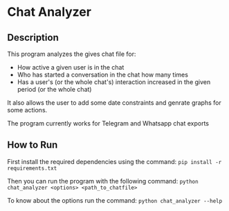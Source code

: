 # Chat Analyzer

## Description

This program analyzes the gives chat file for:
- How active a given user is in the chat
- Who has started a conversation in the chat how many times
- Has a user's (or the whole chat's) interaction increased in the given period (or the whole chat)

It also allows the user to add some date constraints and genrate graphs for some actions.

The program currently works for Telegram and Whatsapp chat exports

## How to Run

First install the required dependencies using the command:
`pip install -r requirements.txt`

Then you can run the program with the following command:
`python chat_analyzer <options> <path_to_chatfile>`

To know about the options run the command:
`python chat_analyzer --help`
